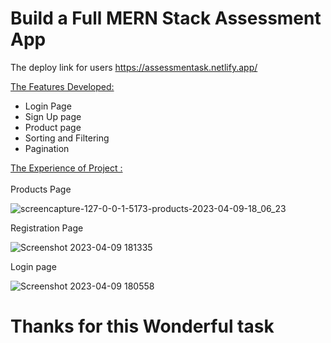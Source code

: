 
# Build a Full MERN Stack Assessment App

The deploy link for users https://assessmentask.netlify.app/

 <ins>The Features Developed: </ins>

 <ul>
   <li>Login Page </li>
   <li>Sign Up page</li>
   <li>Product page</li>
   <li>Sorting and Filtering</li>
   <li>Pagination</li>
 </ul>
  
  <ins>The Experience of Project :</ins> <br/><br/>
Products Page

![screencapture-127-0-0-1-5173-products-2023-04-09-18_06_23](https://user-images.githubusercontent.com/113687128/230773098-bbb2f618-bfc2-4781-a8dd-a27cf28b0b3d.png)

Registration Page

![Screenshot 2023-04-09 181335](https://user-images.githubusercontent.com/113687128/230773184-50619461-e506-4ceb-a44c-2381d308edf6.png)

Login page

![Screenshot 2023-04-09 180558](https://user-images.githubusercontent.com/113687128/230773200-b8c31c99-cf50-4e7a-a873-38d9ec5a0521.png)


# Thanks for this Wonderful task
 
